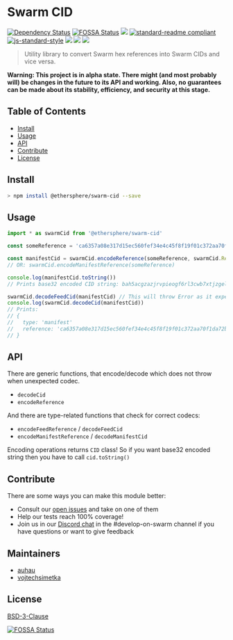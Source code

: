 # Swarm CID

[![Dependency Status](https://david-dm.org/ethersphere/swarm-cid-js.svg?style=flat-square)](https://david-dm.org/ethersphere/swarm-cid-js)
[![FOSSA Status](https://app.fossa.com/api/projects/git%2Bgithub.com%2Fethersphere%swarm-cid-js.svg?type=shield)](https://app.fossa.com/projects/git%2Bgithub.com%2Fethersphere%swarm-cid-js?ref=badge_shield)
[![](https://img.shields.io/badge/made%20by-Swarm-blue.svg?style=flat-square)](https://swarm.ethereum.org/)
[![standard-readme compliant](https://img.shields.io/badge/standard--readme-OK-brightgreen.svg?style=flat-square)](https://github.com/RichardLitt/standard-readme)
[![js-standard-style](https://img.shields.io/badge/code%20style-standard-brightgreen.svg?style=flat-square)](https://github.com/feross/standard)
![](https://img.shields.io/badge/npm-%3E%3D6.0.0-orange.svg?style=flat-square)
![](https://img.shields.io/badge/Node.js-%3E%3D12.0.0-orange.svg?style=flat-square)
![](https://img.shields.io/badge/runs%20in-browser%20%7C%20node%20%7C%20webworker%20%7C%20electron-orange)

> Utility library to convert Swarm hex references into Swarm CIDs and vice versa.

**Warning: This project is in alpha state. There might (and most probably will) be changes in the future to its API and working. Also, no guarantees can be made about its stability, efficiency, and security at this stage.**

## Table of Contents

- [Install](#install)
- [Usage](#usage)
- [API](#api)
- [Contribute](#contribute)
- [License](#license)

## Install

```sh
> npm install @ethersphere/swarm-cid --save
```

## Usage

```ts
import * as swarmCid from '@ethersphere/swarm-cid'

const someReference = 'ca6357a08e317d15ec560fef34e4c45f8f19f01c372aa70f1da72bfa7f1a4338'

const manifestCid = swarmCid.encodeReference(someReference, swarmCid.ReferenceType.MANIFEST)
// OR: swarmCid.encodeManifestReference(someReference)

console.log(manifestCid.toString())
// Prints base32 encoded CID string: bah5acgzazjrvpieogf6rl3cwb7xtjzgel6hrt4a4g4vkody5u4v7u7y2im4a

swarmCid.decodeFeedCid(manifestCid) // This will throw Error as it expects Manifest CID
console.log(swarmCid.decodeCid(manifestCid))
// Prints:
// {
//   type: 'manifest'
//   reference: 'ca6357a08e317d15ec560fef34e4c45f8f19f01c372aa70f1da72bfa7f1a4338'
// }
```

## API

There are generic functions, that encode/decode which does not throw when unexpected codec.

 - `decodeCid`
 - `encodeReference`

And there are type-related functions that check for correct codecs:

 - `encodeFeedReference` / `decodeFeedCid`
 - `encodeManifestReference` / `decodeManifestCid`

Encoding operations returns `CID` class! So if you want base32 encoded string then you have to call `cid.toString()`

## Contribute

There are some ways you can make this module better:

- Consult our [open issues](https://github.com/ethersphere/swarm-cid-js/issues) and take on one of them
- Help our tests reach 100% coverage!
- Join us in our [Discord chat](https://discord.gg/wdghaQsGq5) in the #develop-on-swarm channel if you have questions or want to give feedback

## Maintainers

- [auhau](https://github.com/auhau)
- [vojtechsimetka](https://github.com/vojtechsimetka)

## License

[BSD-3-Clause](./LICENSE)


[![FOSSA Status](https://app.fossa.com/api/projects/git%2Bgithub.com%2Fethersphere%swarm-cid-js.svg?type=large)](https://app.fossa.com/projects/git%2Bgithub.com%2Fethersphere%swarm-cid-js?ref=badge_large)
